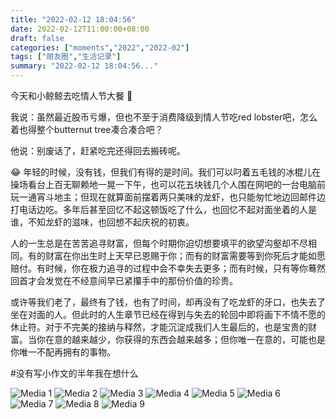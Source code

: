 ```yaml
---
title: "2022-02-12 18:04:56"
date: 2022-02-12T11:00:00+08:00
draft: false
categories: ["moments","2022","2022-02"]
tags: ["朋友圈","生活记录"]
summary: "2022-02-12 18:04:56..."
---
```


今天和小鲸鲸去吃情人节大餐 🥀

我说：虽然最近股币亏爆，但也不至于消费降级到情人节吃red lobster吧，怎么着也得整个butternut tree凑合凑合吧？

他说：别废话了，赶紧吃完还得回去搬砖呢。

😂 年轻的时候，没有钱，但我们有得的是时间。我们可以叼着五毛钱的冰棍儿在操场看台上百无聊赖地一晃一下午，也可以花五块钱几个人围在网吧的一台电脑前玩一通宵斗地主；但现在就算面前摆着两只美味的龙虾，也只能匆忙地边回邮件边打电话边吃。多年后甚至回忆不起这顿饭吃了什么，也回忆不起对面坐着的人是谁，不知龙虾的滋味，也回想不起庆祝的初衷。

人的一生总是在苦苦追寻财富，但每个时期你迫切想要填平的欲望沟壑却不尽相同。有的财富在你出生时上天早已恩赐于你；而有的财富需要等到你死后才能如愿赔付。有时候，你在极力追寻的过程中会不幸失去更多；而有时候，只有等你蓦然回首才会发觉在不经意间早已紧攥手中的那份价值的珍贵。

或许等我们老了，最终有了钱，也有了时间，却再没有了吃龙虾的牙口，也失去了坐在对面的人。但此时的人生章节已经在得到与失去的轮回中即将画下不情不愿的休止符。对于不完美的接纳与释然，才能沉淀成我们人生最后的，也是宝贵的财富。当你在意的越来越少，你获得的东西会越来越多；但你唯一在意的，可能也是你唯一不配再拥有的事物。

#没有写小作文的半年我在想什么

![Media 1](/Moments/photos/2022-02-12/202202121804560.jpg)
![Media 2](/Moments/photos/2022-02-12/202202121804561.jpg)
![Media 3](/Moments/photos/2022-02-12/202202121804562.jpg)
![Media 4](/Moments/photos/2022-02-12/202202121804563.jpg)
![Media 5](/Moments/photos/2022-02-12/202202121804564.jpg)
![Media 6](/Moments/photos/2022-02-12/202202121804565.jpg)
![Media 7](/Moments/photos/2022-02-12/202202121804566.jpg)
![Media 8](/Moments/photos/2022-02-12/202202121804567.jpg)
![Media 9](/Moments/photos/2022-02-12/202202121804568.jpg)

